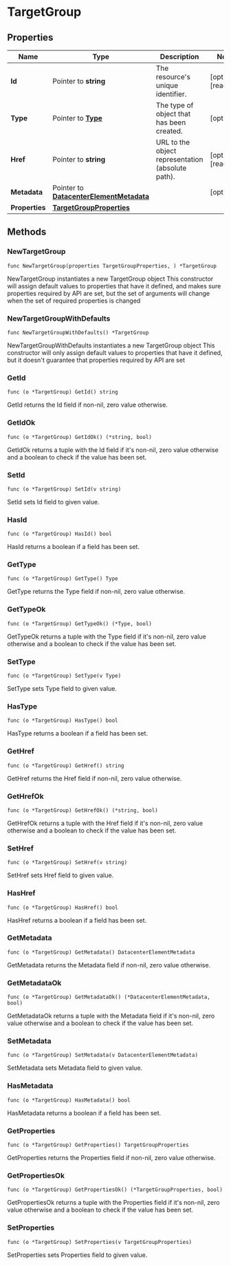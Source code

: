 # TargetGroup

## Properties

|Name | Type | Description | Notes|
|------------ | ------------- | ------------- | -------------|
|**Id** | Pointer to **string** | The resource&#39;s unique identifier. | [optional] [readonly] |
|**Type** | Pointer to [**Type**](Type.md) | The type of object that has been created. | [optional] |
|**Href** | Pointer to **string** | URL to the object representation (absolute path). | [optional] [readonly] |
|**Metadata** | Pointer to [**DatacenterElementMetadata**](DatacenterElementMetadata.md) |  | [optional] |
|**Properties** | [**TargetGroupProperties**](TargetGroupProperties.md) |  | |

## Methods

### NewTargetGroup

`func NewTargetGroup(properties TargetGroupProperties, ) *TargetGroup`

NewTargetGroup instantiates a new TargetGroup object
This constructor will assign default values to properties that have it defined,
and makes sure properties required by API are set, but the set of arguments
will change when the set of required properties is changed

### NewTargetGroupWithDefaults

`func NewTargetGroupWithDefaults() *TargetGroup`

NewTargetGroupWithDefaults instantiates a new TargetGroup object
This constructor will only assign default values to properties that have it defined,
but it doesn't guarantee that properties required by API are set

### GetId

`func (o *TargetGroup) GetId() string`

GetId returns the Id field if non-nil, zero value otherwise.

### GetIdOk

`func (o *TargetGroup) GetIdOk() (*string, bool)`

GetIdOk returns a tuple with the Id field if it's non-nil, zero value otherwise
and a boolean to check if the value has been set.

### SetId

`func (o *TargetGroup) SetId(v string)`

SetId sets Id field to given value.

### HasId

`func (o *TargetGroup) HasId() bool`

HasId returns a boolean if a field has been set.

### GetType

`func (o *TargetGroup) GetType() Type`

GetType returns the Type field if non-nil, zero value otherwise.

### GetTypeOk

`func (o *TargetGroup) GetTypeOk() (*Type, bool)`

GetTypeOk returns a tuple with the Type field if it's non-nil, zero value otherwise
and a boolean to check if the value has been set.

### SetType

`func (o *TargetGroup) SetType(v Type)`

SetType sets Type field to given value.

### HasType

`func (o *TargetGroup) HasType() bool`

HasType returns a boolean if a field has been set.

### GetHref

`func (o *TargetGroup) GetHref() string`

GetHref returns the Href field if non-nil, zero value otherwise.

### GetHrefOk

`func (o *TargetGroup) GetHrefOk() (*string, bool)`

GetHrefOk returns a tuple with the Href field if it's non-nil, zero value otherwise
and a boolean to check if the value has been set.

### SetHref

`func (o *TargetGroup) SetHref(v string)`

SetHref sets Href field to given value.

### HasHref

`func (o *TargetGroup) HasHref() bool`

HasHref returns a boolean if a field has been set.

### GetMetadata

`func (o *TargetGroup) GetMetadata() DatacenterElementMetadata`

GetMetadata returns the Metadata field if non-nil, zero value otherwise.

### GetMetadataOk

`func (o *TargetGroup) GetMetadataOk() (*DatacenterElementMetadata, bool)`

GetMetadataOk returns a tuple with the Metadata field if it's non-nil, zero value otherwise
and a boolean to check if the value has been set.

### SetMetadata

`func (o *TargetGroup) SetMetadata(v DatacenterElementMetadata)`

SetMetadata sets Metadata field to given value.

### HasMetadata

`func (o *TargetGroup) HasMetadata() bool`

HasMetadata returns a boolean if a field has been set.

### GetProperties

`func (o *TargetGroup) GetProperties() TargetGroupProperties`

GetProperties returns the Properties field if non-nil, zero value otherwise.

### GetPropertiesOk

`func (o *TargetGroup) GetPropertiesOk() (*TargetGroupProperties, bool)`

GetPropertiesOk returns a tuple with the Properties field if it's non-nil, zero value otherwise
and a boolean to check if the value has been set.

### SetProperties

`func (o *TargetGroup) SetProperties(v TargetGroupProperties)`

SetProperties sets Properties field to given value.




